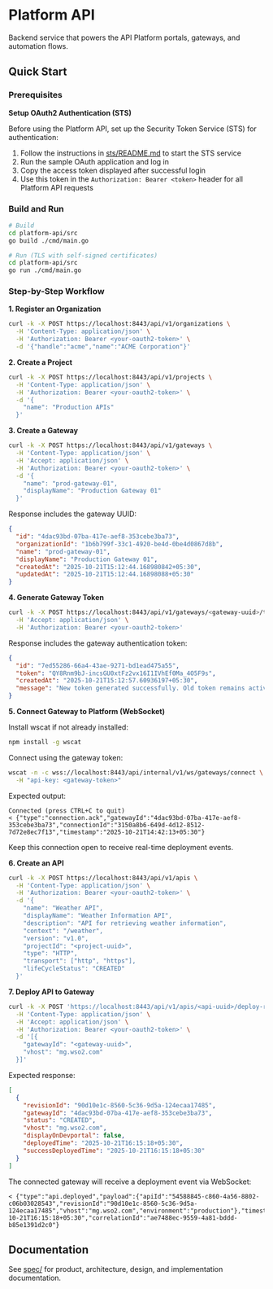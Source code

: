 # Platform API

Backend service that powers the API Platform portals, gateways, and automation flows.

## Quick Start

### Prerequisites

**Setup OAuth2 Authentication (STS)**

Before using the Platform API, set up the Security Token Service (STS) for authentication:

1. Follow the instructions in [sts/README.md](../sts/README.md) to start the STS service
2. Run the sample OAuth application and log in
3. Copy the access token displayed after successful login
4. Use this token in the `Authorization: Bearer <token>` header for all Platform API requests

### Build and Run

```bash
# Build
cd platform-api/src
go build ./cmd/main.go

# Run (TLS with self-signed certificates)
cd platform-api/src
go run ./cmd/main.go
```

### Step-by-Step Workflow

**1. Register an Organization**

```bash
curl -k -X POST https://localhost:8443/api/v1/organizations \
  -H 'Content-Type: application/json' \
  -H 'Authorization: Bearer <your-oauth2-token>' \
  -d '{"handle":"acme","name":"ACME Corporation"}'
```

**2. Create a Project**

```bash
curl -k -X POST https://localhost:8443/api/v1/projects \
  -H 'Content-Type: application/json' \
  -H 'Authorization: Bearer <your-oauth2-token>' \
  -d '{
    "name": "Production APIs"
  }'
```

**3. Create a Gateway**

```bash
curl -k -X POST https://localhost:8443/api/v1/gateways \
  -H 'Content-Type: application/json' \
  -H 'Accept: application/json' \
  -H 'Authorization: Bearer <your-oauth2-token>' \
  -d '{
    "name": "prod-gateway-01",
    "displayName": "Production Gateway 01"
  }'
```

Response includes the gateway UUID:
```json
{
  "id": "4dac93bd-07ba-417e-aef8-353cebe3ba73",
  "organizationId": "1b6b799f-33c1-4920-be4d-0be4d0867d8b",
  "name": "prod-gateway-01",
  "displayName": "Production Gateway 01",
  "createdAt": "2025-10-21T15:12:44.168980842+05:30",
  "updatedAt": "2025-10-21T15:12:44.16898088+05:30"
}
```

**4. Generate Gateway Token**

```bash
curl -k -X POST https://localhost:8443/api/v1/gateways/<gateway-uuid>/tokens \
  -H 'Accept: application/json' \
  -H 'Authorization: Bearer <your-oauth2-token>'
```

Response includes the gateway authentication token:
```json
{
  "id": "7ed55286-66a4-43ae-9271-bd1ead475a55",
  "token": "QY8Rnm9bJ-incsGU0xtFz2vx16I1IVhEf0Ma_4O5F9s",
  "createdAt": "2025-10-21T15:12:57.60936197+05:30",
  "message": "New token generated successfully. Old token remains active until revoked."
}
```

**5. Connect Gateway to Platform (WebSocket)**

Install wscat if not already installed:
```bash
npm install -g wscat
```

Connect using the gateway token:
```bash
wscat -n -c wss://localhost:8443/api/internal/v1/ws/gateways/connect \
  -H "api-key: <gateway-token>"
```

Expected output:
```
Connected (press CTRL+C to quit)
< {"type":"connection.ack","gatewayId":"4dac93bd-07ba-417e-aef8-353cebe3ba73","connectionId":"3150a8b6-649d-4d12-8512-7d72e8ec7f13","timestamp":"2025-10-21T14:42:13+05:30"}
```

Keep this connection open to receive real-time deployment events.

**6. Create an API**

```bash
curl -k -X POST https://localhost:8443/api/v1/apis \
  -H 'Content-Type: application/json' \
  -H 'Authorization: Bearer <your-oauth2-token>' \
  -d '{
    "name": "Weather API",
    "displayName": "Weather Information API",
    "description": "API for retrieving weather information",
    "context": "/weather",
    "version": "v1.0",
    "projectId": "<project-uuid>",
    "type": "HTTP",
    "transport": ["http", "https"],
    "lifeCycleStatus": "CREATED"
  }'
```

**7. Deploy API to Gateway**

```bash
curl -k -X POST 'https://localhost:8443/api/v1/apis/<api-uuid>/deploy-revision?revisionId=<revision-uuid>' \
  -H 'Content-Type: application/json' \
  -H 'Accept: application/json' \
  -H 'Authorization: Bearer <your-oauth2-token>' \
  -d '[{
    "gatewayId": "<gateway-uuid>",
    "vhost": "mg.wso2.com"
  }]'
```

Expected response:
```json
[
  {
    "revisionId": "90d10e1c-8560-5c36-9d5a-124ecaa17485",
    "gatewayId": "4dac93bd-07ba-417e-aef8-353cebe3ba73",
    "status": "CREATED",
    "vhost": "mg.wso2.com",
    "displayOnDevportal": false,
    "deployedTime": "2025-10-21T16:15:18+05:30",
    "successDeployedTime": "2025-10-21T16:15:18+05:30"
  }
]
```

The connected gateway will receive a deployment event via WebSocket:
```
< {"type":"api.deployed","payload":{"apiId":"54588845-c860-4a56-8802-c06b03028543","revisionId":"90d10e1c-8560-5c36-9d5a-124ecaa17485","vhost":"mg.wso2.com","environment":"production"},"timestamp":"2025-10-21T16:15:18+05:30","correlationId":"ae7488ec-9559-4a81-bddd-b85e1391d2c0"}
```

## Documentation

See [spec/](spec/) for product, architecture, design, and implementation documentation.

